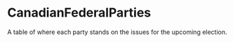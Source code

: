 # CanadianFederalParties
A table of where each party stands on the issues for the upcoming election.
